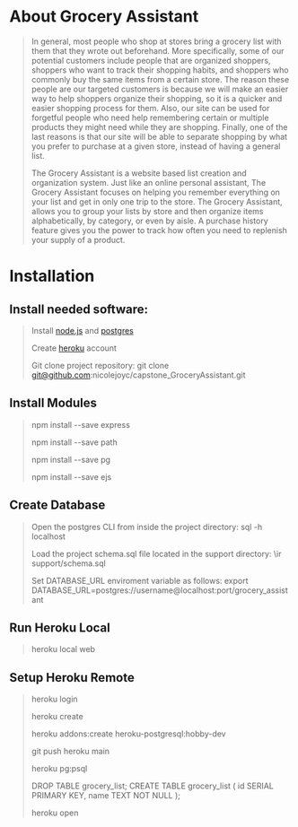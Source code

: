 # About Grocery Assistant
>  
>
> In general, most people who shop at stores bring a grocery list with them that they wrote out beforehand. More specifically, some of our potential customers include people that are organized shoppers, shoppers who want to track their shopping habits, and shoppers who commonly buy the same items from a certain store. The reason these people are our targeted customers is because we will make an easier way to help shoppers organize their shopping, so it is a quicker and easier shopping process for them. Also, our site can be used for forgetful people who need help remembering certain or multiple products they might need while they are shopping. Finally, one of the last reasons is that our site will be able to separate shopping by what you prefer to purchase at a given store, instead of having a general list. 
>   
> The Grocery Assistant is a website based list creation and organization system. Just like an online personal assistant, The Grocery Assistant focuses on helping you remember everything on your list and get in only one trip to the store. The Grocery Assistant, allows you to group your lists by store and then organize items alphabetically, by category, or even by aisle. A purchase history feature gives you the power to track how often you need to replenish your supply of a product.  
>
# Installation
## Install needed software:
>
> Install [node.js](https://nodejs.org)
> and [postgres](https://www.postgresql.org/)
>
> Create [heroku](https://signup.heroku.com/login) account
>
> Git clone project repository: git clone git@github.com:nicolejoyc/capstone_GroceryAssistant.git 
>
## Install Modules 
> npm install --save express
>
> npm install --save path 
>
> npm install --save pg 
>
> npm install --save ejs 
>
## Create Database
> Open the postgres CLI from inside the project directory: sql -h localhost 
>
> Load the project schema.sql file located in the support directory: \ir support/schema.sql
>
> Set DATABASE_URL enviroment variable as follows: export DATABASE_URL=postgres://username@localhost:port/grocery_assistant
>
## Run Heroku Local
> heroku local web
>
## Setup Heroku Remote
> heroku login 
>
> heroku create
>
> heroku addons:create heroku-postgresql:hobby-dev 
>
> git push heroku main 
>
> heroku pg:psql
>
> DROP TABLE grocery_list; 
> CREATE TABLE grocery_list (
> id SERIAL PRIMARY KEY,
> name TEXT NOT NULL
> );
>
> heroku open 
>


